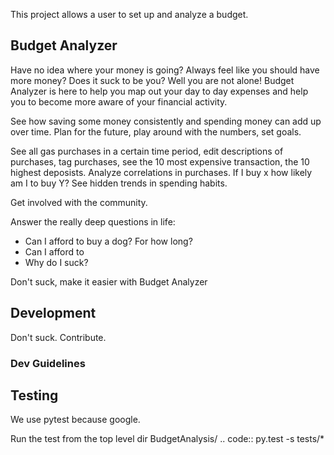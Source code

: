 This project allows a user to set up and analyze a budget.

## Budget Analyzer
Have no idea where your money is going? Always feel like you should have more money?
Does it suck to be you? Well you are not alone! Budget Analyzer is here to help you map out your day to day
expenses and help you to become more aware of your financial activity.

See how saving some money consistently and spending money
can add up over time. Plan for the future, play around with the numbers, set goals.

See all gas purchases in a certain time period, edit descriptions of purchases,
tag purchases, see the 10 most expensive transaction, the 10 highest deposists.
Analyze correlations in purchases. If I buy x how likely am I to buy Y?
See hidden trends in spending habits.

Get involved with the community. 

Answer the really deep questions in life:
- Can I afford to buy a dog? For how long?
- Can I afford to 
- Why do I suck?

Don't suck, make it easier with Budget Analyzer

## Development
Don't suck. Contribute.

### Dev Guidelines

## Testing
We use pytest because google.

Run the test from the top level dir BudgetAnalysis/
.. code:: 
  py.test -s tests/*
